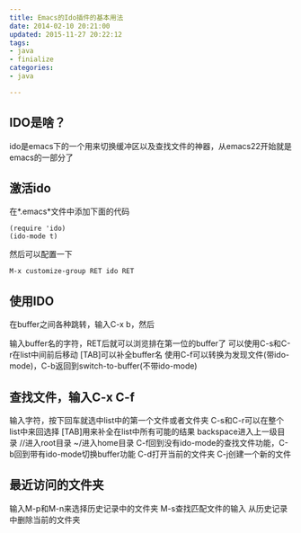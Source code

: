 ```yaml
---
title: Emacs的Ido插件的基本用法
date: 2014-02-10 20:21:00
updated: 2015-11-27 20:22:12
tags: 
- java
- finialize
categories: 
- java

---
```

## IDO是啥？

ido是emacs下的一个用来切换缓冲区以及查找文件的神器，从emacs22开始就是emacs的一部分了

## 激活ido

在*.emacs*文件中添加下面的代码

    (require 'ido)
    (ido-mode t)

然后可以配置一下

    M-x customize-group RET ido RET

## 使用IDO
在buffer之间各种跳转，输入C-x b，然后


<!--more-->


输入buffer名的字符，RET后就可以浏览排在第一位的buffer了
可以使用C-s和C-r在list中间前后移动
[TAB]可以补全buffer名
使用C-f可以转换为发现文件(带ido-mode)，C-b返回到switch-to-buffer(不带ido-mode)
## 查找文件，输入C-x C-f
输入字符，按下回车就选中list中的第一个文件或者文件夹
C-s和C-r可以在整个list中来回选择
[TAB]用来补全在list中所有可能的结果
backspace进入上一级目录
//进入root目录
~/进入home目录
C-f回到没有ido-mode的查找文件功能，C-b回到带有ido-mode切换buffer功能
C-d打开当前的文件夹
C-j创建一个新的文件
## 最近访问的文件夹
输入M-p和M-n来选择历史记录中的文件夹
M-s查找匹配文件的输入
从历史记录中删除当前的文件夹